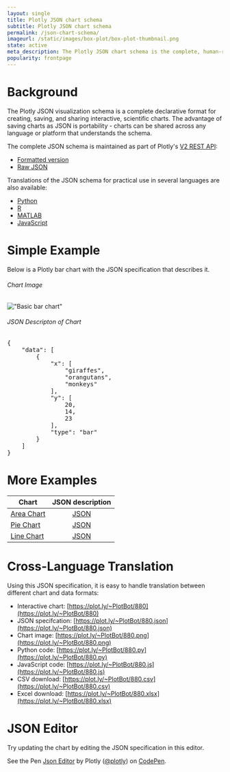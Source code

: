 ```yaml
---
layout: single
title: Plotly JSON chart schema
subtitle: Plotly JSON chart schema
permalink: /json-chart-schema/
imageurl: /static/images/box-plot/box-plot-thumbnail.png
state: active
meta_description: The Plotly JSON chart schema is the complete, human-readable text format that describes all physical attributes of any scientific chart.
popularity: frontpage
---
```


# Background

The Plotly JSON visualization schema is a complete declarative format for creating, saving, and sharing interactive, scientific charts. The advantage of saving charts as JSON is portability - charts can be shared across any language or platform that understands the schema. 

The complete JSON schema is maintained as part of Plotly's [V2 REST API](https://api.plot.ly/v2/):

- [Formatted version](https://api.plot.ly/v2/plot-schema?sha1=%27%27)
- [Raw JSON](https://api.plot.ly/v2/plot-schema?format=json&sha1=%27%27)

Translations of the JSON schema for practical use in several languages are also available:

- [Python](https://plot.ly/python/reference/)
- [R](https://plot.ly/r/reference/)
- [MATLAB](https://plot.ly/matlab/reference/)
- [JavaScript](https://plot.ly/javascript/reference/)

# Simple Example

Below is a Plotly bar chart with the JSON specification that describes it.

###### Chart Image

!["Basic bar chart"](https://plot.ly/~kevintest/1081/.png?height=300)

###### JSON Descripton of Chart

<pre>
{
    "data": [
        {
            "x": [
                "giraffes", 
                "orangutans", 
                "monkeys"
            ], 
            "y": [
                20, 
                14, 
                23
            ], 
            "type": "bar"
        }
    ]
}
</pre>

# More Examples

| Chart                                          | JSON description                             |
| ---------------------------------------------- |:--------------------------------------------:|
| [Area Chart](https://plot.ly/~Dreamshot/8248/) | [JSON](https://plot.ly/~Dreamshot/8248.json) |
| [Pie Chart](https://plot.ly/~Dreamshot/8254/)  | [JSON](https://plot.ly/~Dreamshot/8248.json) |
| [Line Chart](https://plot.ly/~Dreamshot/8259/) | [JSON](https://plot.ly/~Dreamshot/8248.json) |

# Cross-Language Translation

Using this JSON specification, it is easy to handle translation between different chart and data formats:

- Interactive chart: [https://plot.ly/~PlotBot/880](https://plot.ly/~PlotBot/880)
- JSON specifcation: [https://plot.ly/~PlotBot/880.json](https://plot.ly/~PlotBot/880.json)
- Chart image: [https://plot.ly/~PlotBot/880.png](https://plot.ly/~PlotBot/880.png)
- Python code: [https://plot.ly/~PlotBot/880.py](https://plot.ly/~PlotBot/880.py)
- JavaScript code: [https://plot.ly/~PlotBot/880.js](https://plot.ly/~PlotBot/880.js)
- CSV download: [https://plot.ly/~PlotBot/880.csv](https://plot.ly/~PlotBot/880.csv)
- Excel download: [https://plot.ly/~PlotBot/880.xlsx](https://plot.ly/~PlotBot/880.xlsx)

# JSON Editor

Try updating the chart by editing the JSON specification in this editor.

<p data-height="580" data-theme-id="15263" data-slug-hash="XmxaXY" data-default-tab="result" data-user="plotly" class='codepen'>See the Pen <a href='http://codepen.io/plotly/pen/XmxaXY/'>Json Editor</a> by Plotly (<a href='http://codepen.io/plotly'>@plotly</a>) on <a href='http://codepen.io'>CodePen</a>.</p>
<script async src="//assets.codepen.io/assets/embed/ei.js"></script>
